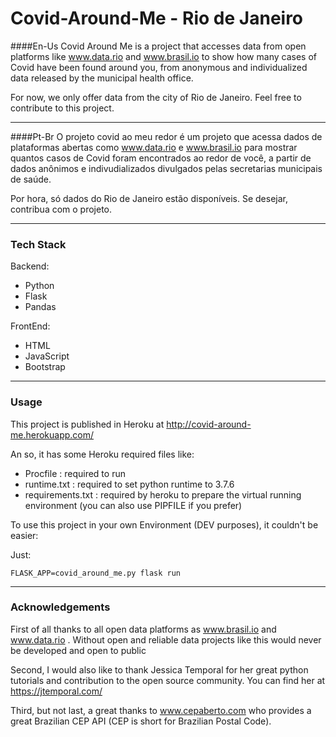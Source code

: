 # Covid-Around-Me - Rio de Janeiro


####En-Us
Covid Around Me is a project that accesses data from open platforms like
www.data.rio and www.brasil.io to show how many cases of Covid have been found around you, from
anonymous and individualized data released by the municipal health office.

For now, we only offer data from the city of Rio de Janeiro. Feel free to contribute to this project.

---
####Pt-Br
O projeto covid ao meu redor é um projeto que acessa dados de plataformas abertas como
www.data.rio e www.brasil.io para mostrar quantos casos de Covid foram encontrados ao redor de você, a partir
de dados anônimos e indivudializados divulgados pelas secretarias municipais de saúde.

Por hora, só dados do Rio de Janeiro estão disponíveis. Se desejar, contribua com o projeto.

---

### Tech Stack
Backend:
- Python
- Flask
- Pandas

FrontEnd:
- HTML
- JavaScript
- Bootstrap

---

### Usage

This project is published in Heroku at http://covid-around-me.herokuapp.com/

An so, it has some Heroku required files like:
- Procfile : required to run 
- runtime.txt : required to set python runtime to 3.7.6
- requirements.txt : required by heroku to prepare the virtual running environment (you can also use PIPFILE 
if you prefer)

To use this project in your own Environment (DEV purposes), it couldn't be easier:

Just:

```
FLASK_APP=covid_around_me.py flask run
```

---

### Acknowledgements

First of all thanks to all open data platforms as www.brasil.io and www.data.rio . Without open and 
reliable data projects like this would never be developed and open to public

Second, I would also like to thank Jessica Temporal 
for her great python tutorials and contribution to the 
open source community. You can find her at https://jtemporal.com/

Third, but not last, a great thanks to www.cepaberto.com
who provides a great Brazilian CEP API (CEP is short for Brazilian Postal Code).   